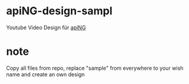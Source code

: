 # apiNG-design-sampl
Youtube Video Design für [apiNG](https://github.com/JohnnyTheTank/apiNG)

# note
Copy all files from repo, replace "sample" from everywhere to your wish name and create an own design
